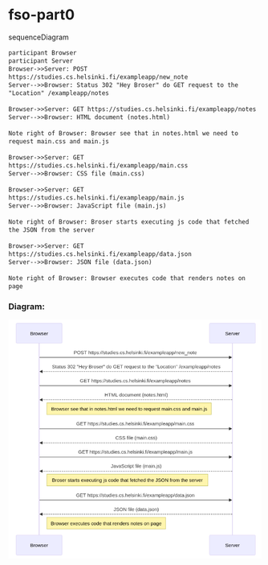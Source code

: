 # fso-part0

sequenceDiagram

    participant Browser
    participant Server
    Browser->>Server: POST https://studies.cs.helsinki.fi/exampleapp/new_note
    Server-->>Browser: Status 302 "Hey Broser" do GET request to the "Location" /exampleapp/notes

    Browser->>Server: GET https://studies.cs.helsinki.fi/exampleapp/notes
    Server-->>Browser: HTML document (notes.html)

    Note right of Browser: Browser see that in notes.html we need to request main.css and main.js

    Browser->>Server: GET https://studies.cs.helsinki.fi/exampleapp/main.css
    Server-->>Browser: CSS file (main.css)

    Browser->>Server: GET https://studies.cs.helsinki.fi/exampleapp/main.js
    Server-->>Browser: JavaScript file (main.js)

    Note right of Browser: Broser starts executing js code that fetched the JSON from the server

    Browser->>Server: GET https://studies.cs.helsinki.fi/exampleapp/data.json
    Server-->>Browser: JSON file (data.json)

    Note right of Browser: Browser executes code that renders notes on page

### Diagram:

![Image of diagram](image-1.png)